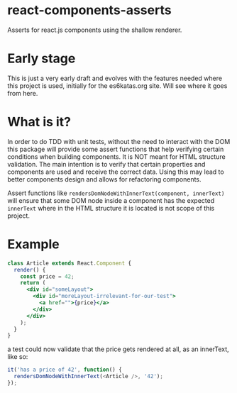 # react-components-asserts

Asserts for react.js components using the shallow renderer.

# Early stage

This is just a very early draft and evolves with the features needed where this project is used, 
initially for the es6katas.org site. Will see where it goes from here.

# What is it?

In order to do TDD with unit tests, without the need to interact with the DOM 
this package will provide some assert functions that help verifying certain 
conditions when building components.
It is NOT meant for HTML structure validation. The main intention is to verify that
certain properties and components are used and receive the correct data.
Using this may lead to better components design and allows for refactoring components.

Assert functions like `rendersDomNodeWithInnerText(component, innerText)` will ensure that some DOM node
inside a component has the expected `innerText` where in the HTML structure it is located is not
scope of this project.

# Example

```jsx
class Article extends React.Component {
  render() {
    const price = 42;
    return (
      <div id="someLayout">
        <div id="moreLayout-irrelevant-for-our-test">
          <a href="">{price}</a>
        </div>
      </div>
    );
  }
}
```

a test could now validate that the price gets rendered at all, as an innerText, like so:

```js
it('has a price of 42', function() {
  rendersDomNodeWithInnerText(<Article />, '42');
});
```
